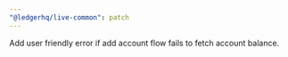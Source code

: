 ```yaml
---
"@ledgerhq/live-common": patch
---
```


Add user friendly error if add account flow fails to fetch account balance.
